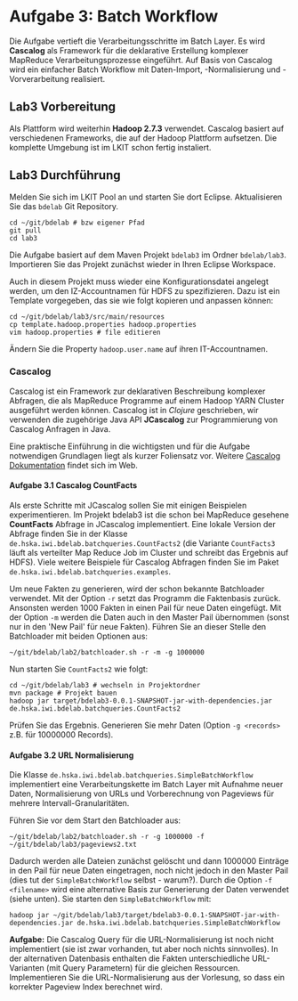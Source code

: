 # Aufgabe 3: Batch Workflow

Die Aufgabe vertieft die Verarbeitungsschritte im Batch Layer. Es wird **Cascalog** als Framework für die deklarative Erstellung komplexer MapReduce Verarbeitungsprozesse eingeführt. Auf Basis von Cascalog wird ein einfacher Batch Workflow mit Daten-Import, -Normalisierung und -Vorverarbeitung realisiert. 

## Lab3 Vorbereitung

Als Plattform wird weiterhin **Hadoop 2.7.3** verwendet. Cascalog basiert auf verschiedenen Frameworks, die auf der Hadoop Plattform aufsetzen. Die komplette Umgebung ist im LKIT schon fertig instaliert.

## Lab3 Durchführung

Melden Sie sich im LKIT Pool an und starten Sie dort Eclipse. Aktualisieren Sie das `bdelab` Git Repository.

```
cd ~/git/bdelab # bzw eigener Pfad
git pull
cd lab3
```

Die Aufgabe basiert auf dem Maven Projekt `bdelab3` im Ordner `bdelab/lab3`. Importieren Sie das Projekt zunächst wieder in Ihren Eclipse Workspace.

Auch in diesem Projekt muss wieder eine Konfigurationsdatei angelegt werden, um den IZ-Accountnamen für HDFS zu spezifizieren. Dazu ist ein Template vorgegeben, das sie wie folgt kopieren und anpassen können:

```
cd ~/git/bdelab/lab3/src/main/resources
cp template.hadoop.properties hadoop.properties
vim hadoop.properties # file editieren
```

Ändern Sie die Property `hadoop.user.name` auf ihren IT-Accountnamen.

### Cascalog

Cascalog ist ein Framework zur deklarativen Beschreibung komplexer Abfragen, die als MapReduce Programme auf einem Hadoop YARN Cluster ausgeführt werden können. Cascalog ist in *Clojure* geschrieben, wir verwenden die zugehörige Java API **JCascalog** zur Programmierung von Cascalog Anfragen in Java.

Eine praktische Einführung in die wichtigsten und für die Aufgabe notwendigen Grundlagen liegt als kurzer Foliensatz vor. Weitere [Cascalog Dokumentation](https://github.com/nathanmarz/cascalog/wiki/JCascalog) findet sich im Web.

#### Aufgabe 3.1 Cascalog CountFacts

Als erste Schritte mit JCascalog sollen Sie mit einigen Beispielen experimentieren. Im Projekt bdelab3 ist die schon bei MapReduce gesehene **CountFacts** Abfrage in JCascalog implementiert. Eine lokale Version der Abfrage finden Sie in der Klasse `de.hska.iwi.bdelab.batchqueries.CountFacts2` (die Variante `CountFacts3` läuft als verteilter Map Reduce Job im Cluster und schreibt das Ergebnis auf HDFS). Viele weitere Beispiele für Cascalog Abfragen finden Sie im Paket `de.hska.iwi.bdelab.batchqueries.examples`.

Um neue Fakten zu generieren, wird der schon bekannte Batchloader verwendet. Mit der Option `-r` setzt das Programm die Faktenbasis zurück. Ansonsten werden 1000 Fakten in einen Pail für neue Daten eingefügt. Mit der Option `-m` werden die Daten auch in den Master Pail übernommen (sonst nur in den 'New Pail' für neue Fakten). Führen Sie an dieser Stelle den Batchloader mit beiden Optionen aus:

```
~/git/bdelab/lab2/batchloader.sh -r -m -g 1000000
```

Nun starten Sie `CountFacts2` wie folgt:

```
cd ~/git/bdelab/lab3 # wechseln in Projektordner
mvn package # Projekt bauen
hadoop jar target/bdelab3-0.0.1-SNAPSHOT-jar-with-dependencies.jar de.hska.iwi.bdelab.batchqueries.CountFacts2
```

Prüfen Sie das Ergebnis. Generieren Sie mehr Daten (Option `-g <records>` z.B. für 10000000 Records).

#### Aufgabe 3.2 URL Normalisierung

Die Klasse `de.hska.iwi.bdelab.batchqueries.SimpleBatchWorkflow` implementiert eine Verarbeitungskette im Batch Layer mit Aufnahme neuer Daten, Normalisierung von URLs und Vorberechnung von Pageviews für mehrere Intervall-Granularitäten.

Führen Sie vor dem Start den Batchloader aus:

```
~/git/bdelab/lab2/batchloader.sh -r -g 1000000 -f ~/git/bdelab/lab3/pageviews2.txt
```

Dadurch werden alle Dateien zunächst gelöscht und dann 1000000 Einträge in den Pail für neue Daten eingetragen, noch nicht jedoch in den Master Pail (dies tut der `SimpleBatchWorkflow` selbst - warum?). Durch die Option `-f <filename>` wird eine alternative Basis zur Generierung der Daten verwendet (siehe unten). Sie starten den `SimpleBatchWorkflow` mit:

```
hadoop jar ~/git/bdelab/lab3/target/bdelab3-0.0.1-SNAPSHOT-jar-with-dependencies.jar de.hska.iwi.bdelab.batchqueries.SimpleBatchWorkflow
```

**Aufgabe:** Die Cascalog Query für die URL-Normalisierung ist noch nicht implementiert (sie ist zwar vorhanden, tut aber noch nichts sinnvolles). In der alternativen Datenbasis enthalten die Fakten unterschiedliche URL-Varianten (mit Query Parametern) für die gleichen Ressourcen. Implementieren Sie die URL-Normalisierung aus der Vorlesung, so dass ein korrekter Pageview Index berechnet wird.
